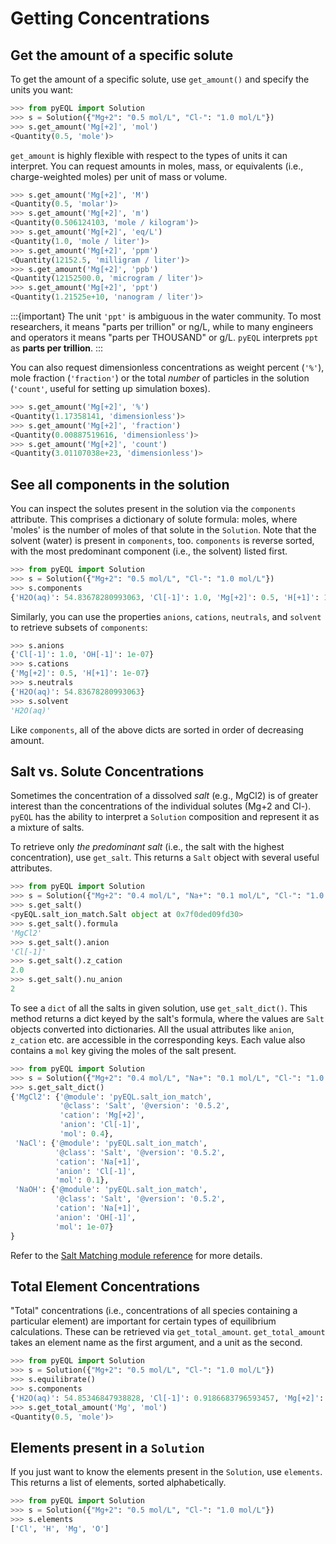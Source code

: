 # Getting Concentrations

## Get the amount of a specific solute

To get the amount of a specific solute, use `get_amount()` and specify the units you want:

```python
>>> from pyEQL import Solution
>>> s = Solution({"Mg+2": "0.5 mol/L", "Cl-": "1.0 mol/L"})
>>> s.get_amount('Mg[+2]', 'mol')
<Quantity(0.5, 'mole')>
```

`get_amount` is highly flexible with respect to the types of units it can interpret. You
can request amounts in moles, mass, or equivalents (i.e., charge-weighted moles) per
unit of mass or volume.

```python
>>> s.get_amount('Mg[+2]', 'M')
<Quantity(0.5, 'molar')>
>>> s.get_amount('Mg[+2]', 'm')
<Quantity(0.506124103, 'mole / kilogram')>
>>> s.get_amount('Mg[+2]', 'eq/L')
<Quantity(1.0, 'mole / liter')>
>>> s.get_amount('Mg[+2]', 'ppm')
<Quantity(12152.5, 'milligram / liter')>
>>> s.get_amount('Mg[+2]', 'ppb')
<Quantity(12152500.0, 'microgram / liter')>
>>> s.get_amount('Mg[+2]', 'ppt')
<Quantity(1.21525e+10, 'nanogram / liter')>
```

:::{important}
The unit `'ppt'` is ambiguous in the water community. To most researchers, it means
"parts per trillion" or ng/L, while to many engineers and operators it means "parts
per THOUSAND" or g/L. `pyEQL` interprets `ppt` as **parts per trillion**.
:::

You can also request dimensionless concentrations as weight percent (`'%'`),
mole fraction (`'fraction'`) or the total _number_
of particles in the solution (`'count'`, useful for setting up simulation boxes).

```python
>>> s.get_amount('Mg[+2]', '%')
<Quantity(1.17358141, 'dimensionless')>
>>> s.get_amount('Mg[+2]', 'fraction')
<Quantity(0.00887519616, 'dimensionless')>
>>> s.get_amount('Mg[+2]', 'count')
<Quantity(3.01107038e+23, 'dimensionless')>
```

## See all components in the solution

You can inspect the solutes present in the solution via the `components` attribute. This comprises a dictionary of solute formula: moles, where 'moles' is the number of moles of that solute in the `Solution`. Note that the solvent (water) is present in `components`, too.
`components` is reverse sorted, with the most predominant component (i.e., the solvent)
listed first.

```python
>>> from pyEQL import Solution
>>> s = Solution({"Mg+2": "0.5 mol/L", "Cl-": "1.0 mol/L"})
>>> s.components
{'H2O(aq)': 54.83678280993063, 'Cl[-1]': 1.0, 'Mg[+2]': 0.5, 'H[+1]': 1e-07, 'OH[-1]': 1e-07}
```

Similarly, you can use the properties `anions`, `cations`, `neutrals`, and `solvent` to
retrieve subsets of `components`:

```python
>>> s.anions
{'Cl[-1]': 1.0, 'OH[-1]': 1e-07}
>>> s.cations
{'Mg[+2]': 0.5, 'H[+1]': 1e-07}
>>> s.neutrals
{'H2O(aq)': 54.83678280993063}
>>> s.solvent
'H2O(aq)'
```

Like `components`, all of the above dicts are sorted in order of decreasing amount.

## Salt vs. Solute Concentrations

Sometimes the concentration of a dissolved _salt_ (e.g., MgCl2) is of greater interest
than the concentrations of the individual solutes (Mg+2 and Cl-). `pyEQL` has the
ability to interpret a `Solution` composition and represent it as a mixture of salts.

To retrieve only _the predominant salt_ (i.e., the salt with the highest concentration),
use `get_salt`. This returns a `Salt` object with several useful attributes.

```python
>>> from pyEQL import Solution
>>> s = Solution({"Mg+2": "0.4 mol/L", "Na+": "0.1 mol/L", "Cl-": "1.0 mol/L"})
>>> s.get_salt()
<pyEQL.salt_ion_match.Salt object at 0x7f0ded09fd30>
>>> s.get_salt().formula
'MgCl2'
>>> s.get_salt().anion
'Cl[-1]'
>>> s.get_salt().z_cation
2.0
>>> s.get_salt().nu_anion
2
```

To see a `dict` of all the salts in given solution, use `get_salt_dict()`. This method
returns a dict keyed by the salt's formula, where the values are `Salt` objects converted
into dictionaries. All the usual attributes like `anion`, `z_cation` etc. are accessible
in the corresponding keys. Each value also contains a `mol` key giving the moles
of the salt present.

```python
>>> from pyEQL import Solution
>>> s = Solution({"Mg+2": "0.4 mol/L", "Na+": "0.1 mol/L", "Cl-": "1.0 mol/L"})
>>> s.get_salt_dict()
{'MgCl2': {'@module': 'pyEQL.salt_ion_match',
           '@class': 'Salt', '@version': '0.5.2',
           'cation': 'Mg[+2]',
           'anion': 'Cl[-1]',
           'mol': 0.4},
 'NaCl': {'@module': 'pyEQL.salt_ion_match',
          '@class': 'Salt', '@version': '0.5.2',
          'cation': 'Na[+1]',
          'anion': 'Cl[-1]',
          'mol': 0.1},
 'NaOH': {'@module': 'pyEQL.salt_ion_match',
          '@class': 'Salt', '@version': '0.5.2',
          'cation': 'Na[+1]',
          'anion': 'OH[-1]',
          'mol': 1e-07}
}
```

Refer to the [Salt Matching module reference](internal.md#salt-matching-module) for more
details.

## Total Element Concentrations

"Total" concentrations (i.e., concentrations of all species containing a particular
element) are important for certain types of equilibrium calculations. These can
be retrieved via `get_total_amount`. `get_total_amount` takes an element name as
the first argument, and a unit as the second.

```python
>>> from pyEQL import Solution
>>> s = Solution({"Mg+2": "0.5 mol/L", "Cl-": "1.0 mol/L"})
>>> s.equilibrate()
>>> s.components
{'H2O(aq)': 54.85346847938828, 'Cl[-1]': 0.9186683796593457, 'Mg[+2]': 0.41866839204646417, 'MgCl[+1]': 0.08133160795194606, 'OH[-1]': 1.4679440802358093e-07, 'H[+1]': 1.1833989847708719e-07, 'HCl(aq)': 1.2388705241250352e-08, 'MgOH[+1]': 3.9747494391744955e-13, 'O2(aq)': 7.027122927701743e-25, 'HClO(aq)': 1.5544872892067526e-27, 'ClO[-1]': 6.339364938003202e-28, 'H2(aq)': 5.792559717610837e-35, 'ClO2[-1]': 0.0, 'ClO3[-1]': 0.0, 'ClO4[-1]': 0.0, 'HClO2(aq)': 0.0}
>>> s.get_total_amount('Mg', 'mol')
<Quantity(0.5, 'mole')>
```

## Elements present in a `Solution`

If you just want to know the elements present in the `Solution`, use `elements`. This
returns a list of elements, sorted alphabetically.

```python
>>> from pyEQL import Solution
>>> s = Solution({"Mg+2": "0.5 mol/L", "Cl-": "1.0 mol/L"})
>>> s.elements
['Cl', 'H', 'Mg', 'O']
```
